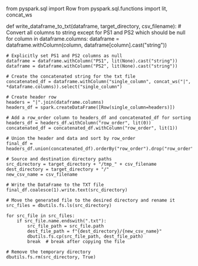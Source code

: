from pyspark.sql import Row
from pyspark.sql.functions import lit, concat_ws

def write_dataframe_to_txt(dataframe, target_directory, csv_filename):
    # Convert all columns to string except for PS1 and PS2 which should be null
    for column in dataframe.columns: 
        dataframe = dataframe.withColumn(column, dataframe[column].cast("string"))

    # Explicitly set PS1 and PS2 columns as null
    dataframe = dataframe.withColumn("PS1", lit(None).cast("string"))
    dataframe = dataframe.withColumn("PS2", lit(None).cast("string"))

    # Create the concatenated string for the txt file
    concatenated_df = dataframe.withColumn("single_column", concat_ws("|", *dataframe.columns)).select("single_column")

    # Create header row
    headers = "|".join(dataframe.columns)
    headers_df = spark.createDataFrame([Row(single_column=headers)])

    # Add a row_order column to headers_df and concatenated_df for sorting
    headers_df = headers_df.withColumn("row_order", lit(0))
    concatenated_df = concatenated_df.withColumn("row_order", lit(1))

    # Union the header and data and sort by row_order
    final_df = headers_df.union(concatenated_df).orderBy("row_order").drop("row_order")

    # Source and destination directory paths
    src_directory = target_directory + "/tmp_" + csv_filename
    dest_directory = target_directory + "/"
    new_csv_name = csv_filename

    # Write the DataFrame to the TXT file
    final_df.coalesce(1).write.text(src_directory)

    # Move the generated file to the desired directory and rename it
    src_files = dbutils.fs.ls(src_directory)

    for src_file in src_files: 
        if src_file.name.endswith(".txt"): 
            src_file_path = src_file.path 
            dest_file_path = f"{dest_directory}/{new_csv_name}"
            dbutils.fs.cp(src_file_path, dest_file_path)
            break  # break after copying the file

    # Remove the temporary directory
    dbutils.fs.rm(src_directory, True)


